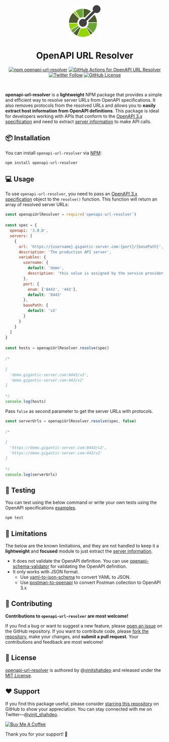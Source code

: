 <div align="center">
<img src="./assets/openapi-logo.png" height='100px' width='100px'/>
<h1>OpenAPI URL Resolver</h1>

<!--
<p>
<a href="">
<img alt="npm openapi-url-resolver" src="https://img.shields.io/npm/v/openapi-url-resolver?label=openapi-url-resolver&logo=npm">
</a>

<img alt="npm bundle size" src="https://img.shields.io/bundlephobia/min/openapi-url-resolver?logo=npm&color=yellow">

<img alt="npm" src="https://img.shields.io/npm/dm/openapi-url-resolver?logo=npm&color=yellowgreen">
</p>
-->
<p>

<a href="https://www.npmjs.com/package/openapi-url-resolver"><img alt="npm openapi-url-resolver" src="https://img.shields.io/npm/v/openapi-url-resolver?label=openapi-url-resolver&logo=npm"></a>
<a href="https://github.com/vinitshahdeo/openapi-url-resolver/actions/workflows/node.js.yml"><img src="https://github.com/vinitshahdeo/openapi-url-resolver/actions/workflows/node.js.yml/badge.svg" alt="GitHub Actions for OpenAPI URL Resolver"></a>
<a href="https://twitter.com/Vinit_Shahdeo"><img src="https://img.shields.io/twitter/follow/Vinit_Shahdeo?style=social" alt="Twitter Follow"></a>
<a href='./LICENSE'><img alt="GitHub License" src="https://img.shields.io/github/license/vinitshahdeo/celeb-diwali?label=License&logo=github"></a>

</p>
<br/>
</div>


**openapi-url-resolver** is a **lightweight** NPM package that provides a simple and efficient way to resolve server URLs from OpenAPI specifications. It also removes protocols from the resolved URLs and allows you to **easily extract host information from OpenAPI definitions**. This package is ideal for developers working with APIs that conform to the [OpenAPI 3.x specification](https://swagger.io/specification/) and need to extract [server information](https://spec.openapis.org/oas/v3.1.0#server-object) to make API calls.

## 📦 Installation

You can install `openapi-url-resolver` via [NPM](https://www.npmjs.com/package/openapi-url-resolver):

```bash
npm install openapi-url-resolver
```

## 💻 Usage

To use `openapi-url-resolver`, you need to pass an [OpenAPI 3.x specification](https://swagger.io/specification/) object to the `resolve()` function. This function will return an array of resolved server URLs:

```javascript
const openapiUrlResolver = require('openapi-url-resolver')

const spec = {
  openapi: '3.0.0',
  servers: [
    {
      url: 'https://{username}.gigantic-server.com:{port}/{basePath}',
      description: 'The production API server',
      variables: {
        username: {
          default: 'demo',
          description: 'this value is assigned by the service provider, in this example `gigantic-server.com`'
        },
        port: {
          enum: ['8443', '443'],
          default: '8443'
        },
        basePath: {
          default: 'v2'
        }
      }
    }
  ]
}

const hosts = openapiUrlResolver.resolve(spec)

/*

[
  'demo.gigantic-server.com:8443/v2',
  'demo.gigantic-server.com:443/v2'
]

*/
console.log(hosts)

```

Pass `false` as second parameter to get the server URLs with protocols.

```javascript
const serverUrls = openapiUrlResolver.resolve(spec, false)

/*

[
  'https://demo.gigantic-server.com:8443/v2',
  'https://demo.gigantic-server.com:443/v2'
]

*/
console.log(serverUrls)

```

## 🧪 Testing

You can test using the below command or write your own tests using the OpenAPI specifications [examples](./definitions/).

```bash
npm test
```

## 🚫 Limitations

The below are the known limitations, and they are not handled to keep it a **lightweight** and **focused** module to just extract the [server information](https://spec.openapis.org/oas/v3.1.0#server-object).

- It does not validate the OpenAPI definition. You can use [openapi-schema-validator](https://www.npmjs.com/package/openapi-schema-validator) for validating the OpenAPI definition.
- It only works with JSON format.
  - Use [yaml-to-json-schema](https://www.npmjs.com/package/yaml-to-json-schema) to convert YAML to JSON.
  - Use [postman-to-openapi](https://www.npmjs.com/package/postman-to-openapi) to convert Postman collection to OpenAPI 3.x

## 🤝 Contributing

**Contributions to `openapi-url-resolver` are most welcome!** 

If you find a bug or want to suggest a new feature, please [open an issue](https://github.com/vinitshahdeo/openapi-url-resolver/issues/new) on the GitHub repository. If you want to contribute code, please [fork the repository](https://github.com/vinitshahdeo/openapi-url-resolver/fork), make your changes, and **submit a pull request**. Your contributions and feedback are most welcome!

## 📝 License

[openapi-url-resolver](https://www.npmjs.com/package/openapi-url-resolver) is authored by @[vinitshahdeo](https://github.com/vinitshahdeo) and released under the [MIT License](./LICENSE).

## ❤️ Support

If you find this package useful, please consider [starring this repository]() on GitHub to show your appreciation. You can stay connected with me on Twitter—[@vinit_shahdeo](https://twitter.com/Vinit_Shahdeo).

<a href="https://www.buymeacoffee.com/vinitshahdeo" target="_blank"><img src="https://cdn.buymeacoffee.com/buttons/v2/default-yellow.png" alt="Buy Me A Coffee" height="40px" width="150px" ></a>

Thank you for your support! 🙏
